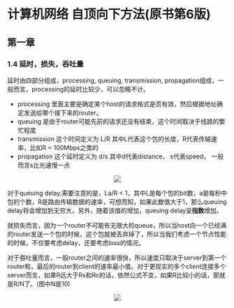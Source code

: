 # 计算机网络 自顶向下方法(原书第6版)
## 第一章
### 1.4 延时，损失，吞吐量
延时由四部分组成，processing, queuing, transmission, propagation组成，一般而言，processing的延时比较少，可以忽略不计。

- processing   里面主要是确定某个host的请求格式是否有效，然后根据地址确定发送给哪个接下来的router。
- queuing      是由于router可能先前的请求还没有结束，这个时间取决于线路的繁忙程度
- transmission 这个时间定义为 L/R 其中L代表这个包的长度，R代表传输速率，比如R = 100Mbps之类的
- propagation  这个延时定义为 d/s 其中d代表distance， s代表speed， 一般而言s比光速慢一点

<div align=center>  

![](./IMG/1-4-2-average_queuing_delay.PNG)

</div>

对于queuing delay,需要注意的是，La/R < 1，其中L是每个包的bit数，a是每秒中包的个数，R是路由传输数据的速率，可想而知，如果此数值大于1，那么queuing delay将会增加到无穷大，另外，随着该值的增加，queuing delay呈**指数**增加。


就损失而言，因为一个router不可能有无限大的queue，所以当host向一个已经满的router发送一个包的时候，这个包就被丢弃掉了，所以当我们考虑一个节点性能的时候，不仅要考虑delay，还要考虑loss的情况。

对于吞吐量而言，一般router之间的速率很快，所以速度只取决于server到第一个router和，最后的router到client的速率最小值。对于更现实的多个client连接多个server而言，如果R远大于Rs和Rc的话，依然公式不变，如果R比较小的话，那就是R/N了。(图中N是10)

<div align=center>  

![](./IMG/1-4-2-average_queuing_delay.PNG)

</div>